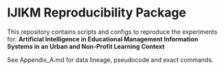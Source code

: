 ﻿# IJIKM Reproducibility Package

This repository contains scripts and configs to reproduce the experiments for:
**Artificial Intelligence in Educational Management Information Systems in an Urban and Non-Profit Learning Context**

See Appendix_A.md for data lineage, pseudocode and exact commands.
